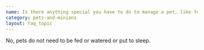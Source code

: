 ```yaml
---
name: Is there anything special you have to do to manage a pet, like feed it?
category: pets-and-minions
layout: faq_topic
---
```

No, pets do not need to be fed or watered or put to sleep.